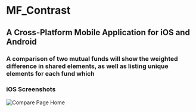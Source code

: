 # MF_Contrast
## A Cross-Platform Mobile Application for iOS and Android
### A comparison of two mutual funds will show the weighted difference in shared elements, as well as listing unique elements for each fund which
### iOS Screenshots
<img src="iOS_Screenshots/ComparePageHom.png" alt="Compare Page Home" style="float: left; margin-right: 15px;"/>
